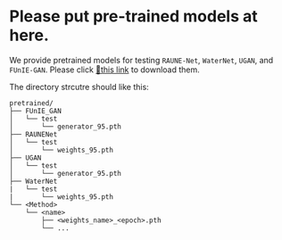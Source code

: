 # Please put pre-trained models at here.

We provide pretrained models for testing `RAUNE-Net`, `WaterNet`, `UGAN`, and `FUnIE-GAN`. Please click [🔗this link](https://drive.google.com/drive/folders/1pjEh6s6-a3p7qBtkONSlYLmKrfgD6rBk?usp=sharing) to download them.

The directory strcutre should like this:
```
pretrained/
├── FUnIE_GAN
│   └── test
│       └── generator_95.pth
├── RAUNENet
│   └── test
│       └── weights_95.pth
├── UGAN
│   └── test
│       └── generator_95.pth
├── WaterNet
|   └── test
|       └── weights_95.pth
└── <Method>
    └── <name>
        ├── <weights_name>_<epoch>.pth
        └── ...
```

